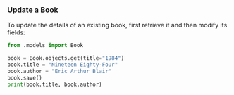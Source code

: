 ### Update a Book

To update the details of an existing book, first retrieve it and then modify its fields:

```python
from .models import Book

book = Book.objects.get(title="1984")
book.title = "Nineteen Eighty-Four"
book.author = "Eric Arthur Blair"
book.save()
print(book.title, book.author)
